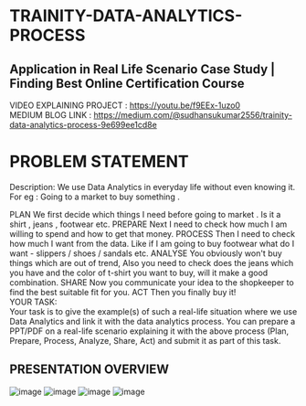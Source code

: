 # TRAINITY-DATA-ANALYTICS-PROCESS
## Application in Real Life Scenario Case Study | Finding Best Online Certification Course
VIDEO EXPLAINING PROJECT : https://youtu.be/f9EEx-1uzo0 <br>
MEDIUM BLOG LINK : https://medium.com/@sudhansukumar2556/trainity-data-analytics-process-9e699ee1cd8e

# PROBLEM STATEMENT
Description:
We use Data Analytics in everyday life without even knowing it.
For eg : Going to a market to buy something .

PLAN We first decide which things I need before going to market . Is it a shirt , jeans , footwear etc.
PREPARE Next I need to check how much I am willing to spend and how to get that money.
PROCESS Then I need to check how much I want from the data. Like if I am going to buy footwear what do I want - slippers / shoes / sandals etc.
ANALYSE You obviously won't buy things which are out of trend, Also you need to check does the jeans which you have and the color of t-shirt you want to buy, will it make a good combination.
SHARE Now you communicate your idea to the shopkeeper to find the best suitable fit for you.
ACT Then you finally buy it!<br>
YOUR TASK:<br>
Your task is to give the example(s) of such a real-life situation where we use Data Analytics and link it with the data analytics process. You can prepare a PPT/PDF on a real-life scenario explaining it with the above process (Plan, Prepare, Process, Analyze, Share, Act) and submit it as part of this task.

## PRESENTATION OVERVIEW
![image](https://github.com/sudhansuku/TRAINITY-DATA-ANALYTICS-PROCESS/assets/107266430/9de4da91-7724-4fe2-95c5-9c254dfddfba)
![image](https://github.com/sudhansuku/TRAINITY-DATA-ANALYTICS-PROCESS/assets/107266430/82339add-a12a-427c-a7f0-2d10b56cb031)
![image](https://github.com/sudhansuku/TRAINITY-DATA-ANALYTICS-PROCESS/assets/107266430/61600965-4ae4-4e9a-972c-3d30d7f78476)
![image](https://github.com/sudhansuku/TRAINITY-DATA-ANALYTICS-PROCESS/assets/107266430/f01f04eb-e207-4ccc-9385-6b61cf72cfec)




